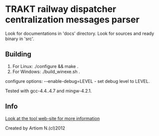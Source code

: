 TRAKT railway dispatcher centralization messages parser
=======================================================

Look for documentations in 'docs' directory.
Look for sources and ready binary in 'src'.


Building
--------

1. For Linux:     ./configure && make .
2. For Windows:   ./build_winexe.sh .

configure options:
--enable-debug=LEVEL - set debug level to LEVEL.

Tested with gcc-4.4..4.7 and mingw-4.2.1.


Info
----

[Look at the tool web-site for more information](http://artiomsoft.ru/programs_rzd.html)

Created by Artiom N.(cl)2012
